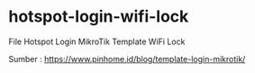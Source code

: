 # hotspot-login-wifi-lock
File Hotspot Login MikroTik Template WiFi Lock

Sumber :
https://www.pinhome.id/blog/template-login-mikrotik/
